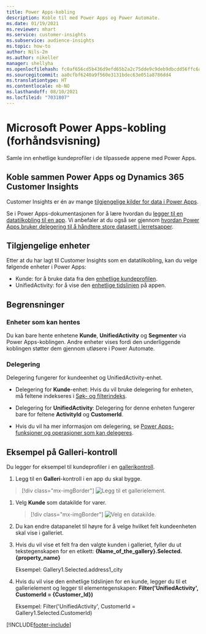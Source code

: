 ```yaml
---
title: Power Apps-kobling
description: Koble til med Power Apps og Power Automate.
ms.date: 01/19/2021
ms.reviewer: mhart
ms.service: customer-insights
ms.subservice: audience-insights
ms.topic: how-to
author: Nils-2m
ms.author: nikeller
manager: shellyha
ms.openlocfilehash: fc0af656cd5b436d9efd65b2a2c75dde9c9deb9dbcdd56ffc6a960f5878a631f
ms.sourcegitcommit: aa0cfbf6240a9f560e3131bdec63e051a8786dd4
ms.translationtype: HT
ms.contentlocale: nb-NO
ms.lasthandoff: 08/10/2021
ms.locfileid: "7031807"
---
```

# <a name="microsoft-power-apps-connector-preview"></a>Microsoft Power Apps-kobling (forhåndsvisning)

Samle inn enhetlige kundeprofiler i de tilpassede appene med Power Apps.

## <a name="connect-power-apps-and-dynamics-365-customer-insights"></a>Koble sammen Power Apps og Dynamics 365 Customer Insights

Customer Insights er én av mange [tilgjengelige kilder for data i Power Apps](/powerapps/maker/canvas-apps/working-with-data-sources).

Se i Power Apps-dokumentasjonen for å lære hvordan du [legger til en datatilkobling til en app](/powerapps/maker/canvas-apps/add-data-connection). Vi anbefaler at du også ser gjennom [hvordan Power Apps bruker delegering til å håndtere store datasett i lerretsapper](/powerapps/maker/canvas-apps/delegation-overview).

## <a name="available-entities"></a>Tilgjengelige enheter

Etter at du har lagt til Customer Insights som en datatilkobling, kan du velge følgende enheter i Power Apps:

- Kunde: for å bruke data fra den [enhetlige kundeprofilen](customer-profiles.md).
- UnifiedActivity: for å vise den [enhetlige tidslinjen](activities.md) på appen.

## <a name="limitations"></a>Begrensninger

### <a name="retrievable-entities"></a>Enheter som kan hentes

Du kan bare hente enhetene **Kunde**, **UnifiedActivity** og **Segmenter** via Power Apps-koblingen. Andre enheter vises fordi den underliggende koblingen støtter dem gjennom utløsere i Power Automate.  

### <a name="delegation"></a>Delegering

Delegering fungerer for kundeenhet og UnifiedActivity-enhet. 

- Delegering for **Kunde**-enhet: Hvis du vil bruke delegering for enheten, må feltene indekseres i [Søk- og filterindeks](search-filter-index.md).  

- Delegering for **UnifiedActivity**: Delegering for denne enheten fungerer bare for feltene **ActivityId** og **CustomerId**.  

- Hvis du vil ha mer informasjon om delegering, se [Power Apps-funksjoner og operasjoner som kan delegeres](/connectors/commondataservice/#power-apps-delegable-functions-and-operations-for-the-cds-for-apps). 

## <a name="example-gallery-control"></a>Eksempel på Galleri-kontroll

Du legger for eksempel til kundeprofiler i en [gallerikontroll](/powerapps/maker/canvas-apps/add-gallery).

1. Legg til en **Galleri**-kontroll i en app du skal bygge.

> [!div class="mx-imgBorder"]
> ![Legg til et gallerielement.](media/connector-powerapps9.png "Legge til et gallerielement")

1. Velg **Kunde** som datakilde for varer.

    > [!div class="mx-imgBorder"]
    > ![Velg en datakilde.](media/choose-datasource-powerapps.png "Velg en datakilde")

1. Du kan endre datapanelet til høyre for å velge hvilket felt kundeenheten skal vise i galleriet.

1. Hvis du vil vise et felt fra den valgte kunden i galleriet, fyller du ut tekstegenskapen for en etikett:  **{Name_of_the_gallery}.Selected.{property_name}**

    Eksempel: Gallery1.Selected.address1_city

1. Hvis du vil vise den enhetlige tidslinjen for en kunde, legger du til et gallerielement og legger til elementegenskapen: **Filter('UnifiedActivity', CustomerId = {Customer_Id})**

    Eksempel: Filter('UnifiedActivity', CustomerId = Gallery1.Selected.CustomerId)


[!INCLUDE[footer-include](../includes/footer-banner.md)]